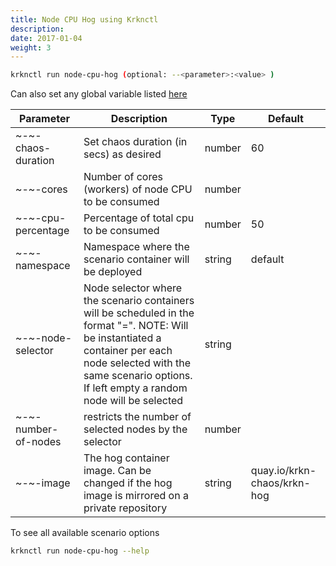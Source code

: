 ```yaml
---
title: Node CPU Hog using Krknctl
description: 
date: 2017-01-04
weight: 3
---
```


```bash
krknctl run node-cpu-hog (optional: --<parameter>:<value> )
```


Can also set any global variable listed [here](../../all-scenario-env-krknctl.md)

| Parameter      | Description    | Type      |  Default | 
| ----------------------- | ----------------------    | ----------------  | ------------------------------------ |
~-~-chaos-duration | Set chaos duration (in secs) as desired | number |  60 | 
~-~-cores | Number of cores (workers) of node CPU to be consumed | number | 
~-~-cpu-percentage | Percentage of total cpu to be consumed | number |  50 | 
~-~-namespace | Namespace where the scenario container will be deployed | string |  default | 
~-~-node-selector | Node selector where the scenario containers will be scheduled in the format "<selector>=<value>". NOTE:  Will be instantiated a container per each node selected with the same scenario options. If left empty a random node will be selected | string | 
~-~-number-of-nodes | restricts the number of selected nodes by the selector | number | 
~-~-image | The hog container image. Can be changed if the hog image is mirrored on a private repository | string |  quay.io/krkn-chaos/krkn-hog | 





To see all available scenario options 
```bash
krknctl run node-cpu-hog --help 
```